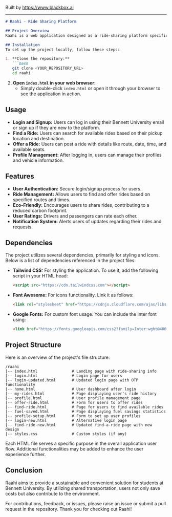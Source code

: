 
Built by https://www.blackbox.ai

---

```markdown
# Raahi - Ride Sharing Platform

## Project Overview
Raahi is a web application designed as a ride-sharing platform specifically for students at Bennett University. The platform allows users to share their rides with fellow students, thereby facilitating cost-effective and eco-friendly commuting. The application features user authentication, ride posting and searching functionality, and a profile management system, all aimed at creating a trusted carpooling community.

## Installation
To set up the project locally, follow these steps:

1. **Clone the repository:**
   ```bash
   git clone <YOUR_REPOSITORY_URL>
   cd raahi
   ```

2. **Open `index.html` in your web browser:**
   - Simply double-click `index.html` or open it through your browser to see the application in action.

## Usage
- **Login and Signup:** Users can log in using their Bennett University email or sign up if they are new to the platform.
- **Find a Ride:** Users can search for available rides based on their pickup location and destination.
- **Offer a Ride:** Users can post a ride with details like route, date, time, and available seats.
- **Profile Management:** After logging in, users can manage their profiles and vehicle information.

## Features
- **User Authentication:** Secure login/signup process for users.
- **Ride Management:** Allows users to find and offer rides based on specified routes and times.
- **Eco-Friendly:** Encourages users to share rides, contributing to a reduced carbon footprint.
- **User Ratings:** Drivers and passengers can rate each other.
- **Notification System:** Alerts users of updates regarding their rides and requests.

## Dependencies
The project utilizes several dependencies, primarily for styling and icons. Below is a list of dependencies referenced in the project files:

- **Tailwind CSS:** For styling the application. To use it, add the following script in your HTML head:
  ```html
  <script src="https://cdn.tailwindcss.com"></script>
  ```
- **Font Awesome:** For icons functionality. Link it as follows:
  ```html
  <link rel="stylesheet" href="https://cdnjs.cloudflare.com/ajax/libs/font-awesome/6.0.0-beta3/css/all.min.css">
  ```
- **Google Fonts:** For custom font usage. You can include the Inter font using:
  ```html
  <link href="https://fonts.googleapis.com/css2?family=Inter:wght@400;500;600;700&display=swap" rel="stylesheet">
  ```

## Project Structure
Here is an overview of the project's file structure:

```
/raahi
|-- index.html               # Landing page with ride-sharing info
|-- login.html               # Login page for users
|-- login-updated.html       # Updated login page with OTP functionality
|-- home.html                # User dashboard after login
|-- my-rides.html            # Page displaying user's ride history
|-- profile.html             # User profile management page
|-- offer-ride.html          # Form for users to offer rides
|-- find-ride.html           # Page for users to find available rides
|-- fuel-saved.html          # Page displaying fuel savings statistics
|-- profile-setup.html       # Form to set up user profiles
|-- login-new.html           # Alternative login page
|-- find-ride-new.html       # Updated find-a-ride page with new design
|-- styles.css               # Custom styles (if any)
```

Each HTML file serves a specific purpose in the overall application user flow. Additional functionalities may be added to enhance the user experience further.

## Conclusion
Raahi aims to provide a sustainable and convenient solution for students at Bennett University. By utilizing shared transportation, users not only save costs but also contribute to the environment. 

For contributions, feedback, or issues, please raise an issue or submit a pull request in the repository. Thank you for checking out Raahi!
```